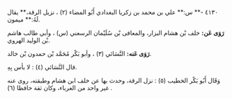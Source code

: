 ٤١٣٠ -** س:** علي بن محمد بن زكريا البغدادي أَبُو المضاء (٢) ، نزيل الرقة،** يقال لَهُ:** ميمون.

**رَوَى عَن:** خلف بْن هشام البزار، والمعافى بْن سُلَيْمان الرسعني (س) ، وأبي طالب هاشم بْن الوليد الهروي.

**رَوَى عَنه:** النَّسَائي (٣) ، وأبو بَكْر مُحَمَّد بْن حمدون بْن خالد.

قال النَّسَائي (٤) : لا بأس بِهِ.

وَقَال أَبُو بَكْر الخطيب (٥) : نزل الرقة، وحدث بها عن خلف ابن هشام وطبقته، روى عنه غير واحد من الغرباء، وكان ثقة حافظا (٦) .